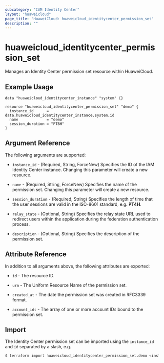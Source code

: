 ```yaml
---
subcategory: "IAM Identity Center"
layout: "huaweicloud"
page_title: "HuaweiCloud: huaweicloud_identitycenter_permission_set"
description: ""
---
```


# huaweicloud_identitycenter_permission_set

Manages an Identity Center permission set resource within HuaweiCloud.  

## Example Usage

```hcl
data "huaweicloud_identitycenter_instance" "system" {}

resource "huaweicloud_identitycenter_permission_set" "demo" {
  instance_id      = data.huaweicloud_identitycenter_instance.system.id
  name             = "demo"
  session_duration = "PT8H"
}
```

## Argument Reference

The following arguments are supported:

* `instance_id` - (Required, String, ForceNew) Specifies the ID of the IAM Identity Center instance.
  Changing this parameter will create a new resource.

* `name` - (Required, String, ForceNew) Specifies the name of the permission set.
  Changing this parameter will create a new resource.

* `session_duration` - (Required, String) Specifies the length of time that the user sessions are valid in the
  ISO-8601 standard, e.g. **PT4H**.

* `relay_state` - (Optional, String) Specifies the relay state URL used to redirect users within the application during
  the federation authentication process.

* `description` - (Optional, String) Specifies the description of the permission set.

## Attribute Reference

In addition to all arguments above, the following attributes are exported:

* `id` - The resource ID.

* `urn` - The Uniform Resource Name of the permission set.

* `created_at` - The date the permission set was created in RFC3339 format.

* `account_ids` - The array of one or more account IDs bound to the permission set.

## Import

The Identity Center permission set can be imported using the `instance_id` and `id` separated by a slash, e.g.

```bash
$ terraform import huaweicloud_identitycenter_permission_set.demo <instance_id>/<id>
```
